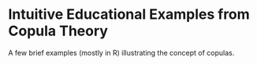 # Intuitive Educational Examples from Copula Theory
A few brief examples (mostly in R) illustrating the concept of copulas.

